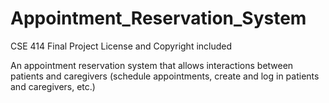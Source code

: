 # Appointment_Reservation_System
CSE 414 Final Project
License and Copyright included

An appointment reservation system that allows interactions between patients and caregivers (schedule appointments, create and log in patients and caregivers, etc.)
